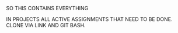 SO THIS CONTAINS EVERYTHING

IN PROJECTS ALL ACTIVE ASSIGNMENTS THAT NEED TO BE DONE.
CLONE VIA LINK AND GIT BASH.
